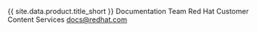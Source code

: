 {{ site.data.product.title_short }} Documentation Team Red Hat Customer Content Services
<docs@redhat.com>
